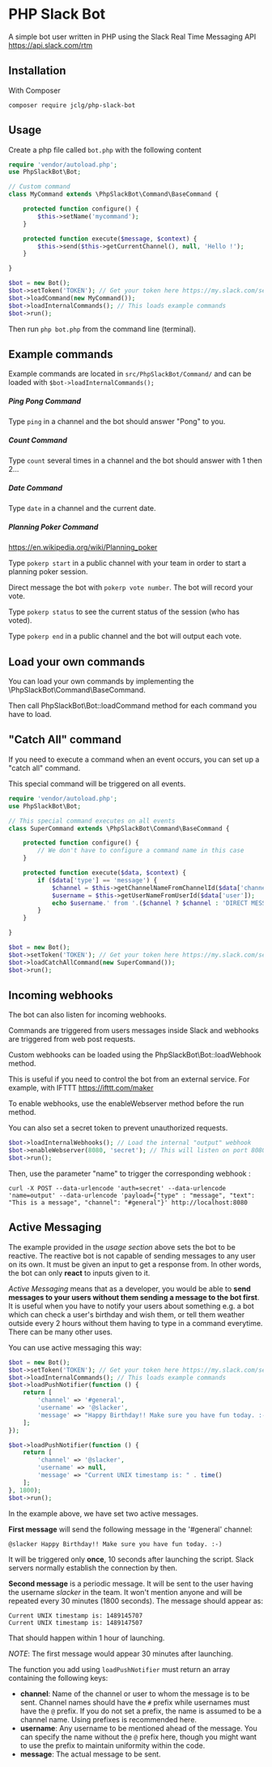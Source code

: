 # PHP Slack Bot

A simple bot user written in PHP using the Slack Real Time Messaging API https://api.slack.com/rtm

## Installation
With Composer

    composer require jclg/php-slack-bot

## Usage

Create a php file called `bot.php` with the following content

```php
require 'vendor/autoload.php';
use PhpSlackBot\Bot;

// Custom command
class MyCommand extends \PhpSlackBot\Command\BaseCommand {

    protected function configure() {
        $this->setName('mycommand');
    }

    protected function execute($message, $context) {
        $this->send($this->getCurrentChannel(), null, 'Hello !');
    }

}

$bot = new Bot();
$bot->setToken('TOKEN'); // Get your token here https://my.slack.com/services/new/bot
$bot->loadCommand(new MyCommand());
$bot->loadInternalCommands(); // This loads example commands
$bot->run();
```

Then run `php bot.php` from the command line (terminal).

## Example commands

Example commands are located in `src/PhpSlackBot/Command/` and can be loaded with `$bot->loadInternalCommands();`

##### Ping Pong Command

Type `ping` in a channel and the bot should answer "Pong" to you.

##### Count Command

Type `count` several times in a channel and the bot should answer with 1 then 2...

##### Date Command

Type `date` in a channel and the current date.

##### Planning Poker Command

https://en.wikipedia.org/wiki/Planning_poker

Type `pokerp start` in a public channel with your team in order to start a planning poker session.

Direct message the bot with `pokerp vote number`. The bot will record your vote.

Type `pokerp status` to see the current status of the session (who has voted).

Type `pokerp end` in a public channel and the bot will output each vote.

## Load your own commands

You can load your own commands by implementing the \PhpSlackBot\Command\BaseCommand.

Then call PhpSlackBot\Bot::loadCommand method for each command you have to load.

## "Catch All" command

If you need to execute a command when an event occurs, you can set up a "catch all" command.

This special command will be triggered on all events.

```php
require 'vendor/autoload.php';
use PhpSlackBot\Bot;

// This special command executes on all events
class SuperCommand extends \PhpSlackBot\Command\BaseCommand {

    protected function configure() {
        // We don't have to configure a command name in this case
    }

    protected function execute($data, $context) {
        if ($data['type'] == 'message') {
            $channel = $this->getChannelNameFromChannelId($data['channel']);
            $username = $this->getUserNameFromUserId($data['user']);
            echo $username.' from '.($channel ? $channel : 'DIRECT MESSAGE').' : '.$data['text'].PHP_EOL;
        }
    }

}

$bot = new Bot();
$bot->setToken('TOKEN'); // Get your token here https://my.slack.com/services/new/bot
$bot->loadCatchAllCommand(new SuperCommand());
$bot->run();
```

## Incoming webhooks

The bot can also listen for incoming webhooks.

Commands are triggered from users messages inside Slack and webhooks are triggered from web post requests.

Custom webhooks can be loaded using the PhpSlackBot\Bot::loadWebhook method.

This is useful if you need to control the bot from an external service. For example, with IFTTT https://ifttt.com/maker

To enable webhooks, use the enableWebserver method before the run method.

You can also set a secret token to prevent unauthorized requests.


```php
$bot->loadInternalWebhooks(); // Load the internal "output" webhook
$bot->enableWebserver(8080, 'secret'); // This will listen on port 8080
$bot->run();
```

Then, use the parameter "name" to trigger the corresponding webhook :

```
curl -X POST --data-urlencode 'auth=secret' --data-urlencode 'name=output' --data-urlencode 'payload={"type" : "message", "text": "This is a message", "channel": "#general"}' http://localhost:8080
```

## Active Messaging

The example provided in the *usage section* above sets the bot to be reactive. The reactive bot is not capable of sending messages to any user on its own. It must be given an input to get a response from. In other words, the bot can only **react** to inputs given to it. 

*Active Messaging* means that as a developer, you would be able to **send messages to your users without them sending a message to the bot first**. It is useful when you have to notify your users about something e.g. a bot which can check a user's birthday and wish them, or tell them weather outside every 2 hours without them having to type in a command everytime. There can be many other uses.

You can use active messaging this way: 

```php
$bot = new Bot();
$bot->setToken('TOKEN'); // Get your token here https://my.slack.com/services/new/bot
$bot->loadInternalCommands(); // This loads example commands
$bot->loadPushNotifier(function () {
	return [
		'channel' => '#general',
		'username' => '@slacker',
		'message' => "Happy Birthday!! Make sure you have fun today. :-)"
	];
});

$bot->loadPushNotifier(function () {
	return [
		'channel' => '@slacker',
		'username' => null,
		'message' => "Current UNIX timestamp is: " . time()
	];
}, 1800);
$bot->run();

```

In the example above, we have set two active messages. 

**First message** will send the following message in the '#general' channel: 

```
@slacker Happy Birthday!! Make sure you have fun today. :-)
```

It will be triggered only **once**, 10 seconds after launching the script. Slack servers normally establish the connection by then.

**Second message** is a periodic message. It will be sent to the user having the username *slacker* in the team. It won't mention anyone and will be repeated every 30 minutes (1800 seconds). The message should appear as: 

```
Current UNIX timestamp is: 1489145707
Current UNIX timestamp is: 1489147507
```

That should happen within 1 hour of launching. 

*NOTE*: The first message would appear 30 minutes after launching.

The function you add using `loadPushNotifier` must return an array containing the following keys:

- **channel**: Name of the channel or user to whom the message is to be sent. Channel names should have the `#` prefix while usernames must have the `@` prefix. If you do not set a prefix, the name is assumed to be a channel name. Using prefixes is recommended here.
- **username**: Any username to be mentioned ahead of the message. You can specify the name without the `@` prefix here, though you might want to use the prefix to maintain uniformity within the code.
- **message**: The actual message to be sent.

